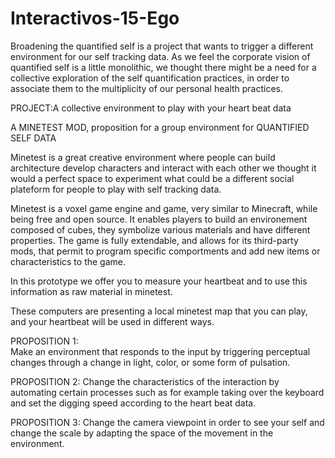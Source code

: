 # Interactivos-15-Ego


Broadening the quantified self is a project that wants to trigger a different environment for our self tracking data. 
As we feel the corporate vision of quantified self is a little monolithic, we thought there might be a need for a collective exploration of the self quantification practices, in order to associate them to the multiplicity of our personal health practices. 

PROJECT:A collective environment to play with your heart beat data

A MINETEST MOD, proposition for a group environment for QUANTIFIED SELF DATA

Minetest is a great creative environment where people can build architecture develop characters and interact with each other we thought it would a perfect space to experiment what could be a different social plateform for people to play with self tracking data.

Minetest is a voxel game engine and game, very similar to Minecraft, while being free and open source. It enables players to build an environement composed of cubes, they symbolize various materials and have different properties. The game is fully extendable, and allows for its third-party mods, that permit to program specific comportments and add new items or characteristics to the game.



In this prototype we offer you to measure your heartbeat and to use this information as raw material in minetest.

These computers are presenting a local minetest map that you can play, and your heartbeat will be used in different ways.



PROPOSITION 1:  
Make an environment that responds to the input by triggering perceptual changes through a change in light, color, or some form of pulsation.

PROPOSITION 2:
Change the characteristics of the interaction by automating certain processes such as for example taking over the keyboard and set the digging speed according to the heart beat data.

PROPOSITION 3:
Change the camera viewpoint in order to see your self and change the scale by adapting the space of the movement in the environment.


